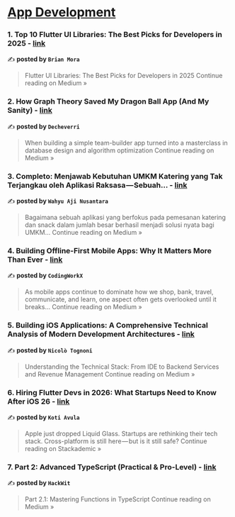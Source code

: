 
<h1><a href=https://medium.com/tag/mobile-app-development/recommended target="_blank" rel="noopener noreferrer">App Development</a></h1>
<h3>1. Top 10 Flutter UI Libraries: The Best Picks for Developers in 2025 - <a href="https://medium.com/@brian.moraboza/top-10-flutter-ui-libraries-the-best-picks-for-developers-in-2025-664d0661ebc3?source=rss------mobile_app_development-5" target="_blank" rel="noopener noreferrer">link</a></h3>

✍️ **posted by `Brian Mora`**

<blockquote>Flutter UI Libraries: The Best Picks for Developers in 2025
Continue reading on Medium »</blockquote>

<h3>2. How Graph Theory Saved My Dragon Ball App (And My Sanity) - <a href="https://medium.com/@decheverri123/how-graph-theory-saved-my-dragon-ball-app-and-my-sanity-44325720bc74?source=rss------mobile_app_development-5" target="_blank" rel="noopener noreferrer">link</a></h3>

✍️ **posted by `Decheverri`**

<blockquote>When building a simple team-builder app turned into a masterclass in database design and algorithm optimization
Continue reading on Medium »</blockquote>

<h3>3. Completo: Menjawab Kebutuhan UMKM Katering yang Tak Terjangkau oleh Aplikasi Raksasa — Sebuah… - <a href="https://medium.com/@Whyawww/completo-menjawab-kebutuhan-umkm-katering-yang-tak-terjangkau-oleh-aplikasi-raksasa-sebuah-af2f96bf0a9c?source=rss------mobile_app_development-5" target="_blank" rel="noopener noreferrer">link</a></h3>

✍️ **posted by `Wahyu Aji Nusantara`**

<blockquote>Bagaimana sebuah aplikasi yang berfokus pada pemesanan katering dan snack dalam jumlah besar berhasil menjadi solusi nyata bagi UMKM…
Continue reading on Medium »</blockquote>

<h3>4. Building Offline-First Mobile Apps: Why It Matters More Than Ever - <a href="https://medium.com/@codingworkx/building-offline-first-mobile-apps-why-it-matters-more-than-ever-78d591397115?source=rss------mobile_app_development-5" target="_blank" rel="noopener noreferrer">link</a></h3>

✍️ **posted by `CodingWorkX`**

<blockquote>As mobile apps continue to dominate how we shop, bank, travel, communicate, and learn, one aspect often gets overlooked until it breaks…
Continue reading on Medium »</blockquote>

<h3>5. Building iOS Applications: A Comprehensive Technical Analysis of Modern Development Architectures - <a href="https://medium.com/@nicolotognoni/building-ios-applications-a-comprehensive-technical-analysis-of-modern-development-architectures-1f3b33981f7b?source=rss------mobile_app_development-5" target="_blank" rel="noopener noreferrer">link</a></h3>

✍️ **posted by `Nicolò Tognoni`**

<blockquote>Understanding the Technical Stack: From IDE to Backend Services and Revenue Management
Continue reading on Medium »</blockquote>

<h3>6. Hiring Flutter Devs in 2026: What Startups Need to Know After iOS 26 - <a href="https://blog.stackademic.com/hiring-flutter-devs-in-2026-what-startups-need-to-know-after-ios-26-b4df93a137ff?source=rss------mobile_app_development-5" target="_blank" rel="noopener noreferrer">link</a></h3>

✍️ **posted by `Koti Avula`**

<blockquote>Apple just dropped Liquid Glass. Startups are rethinking their tech stack. Cross-platform is still here — but is it still safe?
Continue reading on Stackademic »</blockquote>

<h3>7. Part 2: Advanced TypeScript (Practical & Pro-Level) - <a href="https://medium.com/@sp44235601/part-2-advanced-typescript-practical-pro-level-61b61441b493?source=rss------mobile_app_development-5" target="_blank" rel="noopener noreferrer">link</a></h3>

✍️ **posted by `HackWit`**

<blockquote>Part 2.1: Mastering Functions in TypeScript
Continue reading on Medium »</blockquote>

